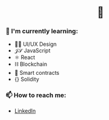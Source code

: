 <h1 align="center">🌱</h1>
  
### 📖 I'm currently learning:

- 👨‍🎨 UI/UX Design
- 𝒥𝒮 JavaScript
- ⚛ React
- ⛓ Blockchain
- 🤝 Smart contracts
- {} Solidity

### 📫 How to reach me:

- [LinkedIn](https://www.linkedin.com/in/marcusluiss/)
